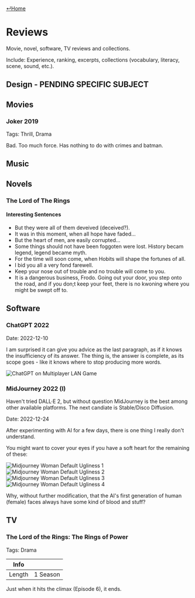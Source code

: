 [↵Home](https://www.totalimagine.com/)

# Reviews

Movie, novel, software, TV reviews and collections.

Include: Experience, ranking, excerpts, collections (vocabulary, literacy, scene, sound, etc.).

## Design - PENDING SPECIFIC SUBJECT

## Movies

### Joker 2019

Tags: Thrill, Drama

Bad. Too much force. Has nothing to do with crimes and batman.

## Music

## Novels

### The Lord of The Rings

#### Interesting Sentences

* But they were all of them deveived (deceived?). 
* It was in this moment, when all hope have faded... 
* But the heart of men, are easily corrupted... 
* Some things should not have been foggoten were lost. History becam legend, legend became myth. 
* For the time will soon come, when Hobits will shape the fortunes of all. 
* I bid you all a very fond farewell. 
* Keep your nose out of trouble and no trouble will come to you. 
* It is a dangerous business, Frodo. Going out your door, you step onto the road, and if you don;t keep your feet, there is no kwoning where you might be swept off to. 

## Software

### ChatGPT 2022

Date: 2022-12-10

I am surprised it can give you advice as the last paragraph, as if it knows the insufficiency of its answer. The thing is, the answer is complete, as its scope goes - like it knows where to stop producing more words.

<img alt="ChatGPT on Multiplayer LAN Game" max-height="512" src="https://images.totalimagine.com/Screenshots/Software/2022-ChatGPT.png"/>

### MidJourney 2022 (I)

Haven't tried DALL·E 2, but without question MidJourney is the best among other available platforms. The next candiate is Stable/Disco Diffusion.

Date: 2022-12-24

After experimenting with AI for a few days, there is one thing I really don't understand.

You might want to cover your eyes if you have a soft heart for the remaining of these:

<img alt="Midjourney Woman Default Ugliness 1" max-height="256" src="https://images.totalimagine.com/Midjourney/20221224_default_ugliness_1.jpg"/>
<img alt="Midjourney Woman Default Ugliness 2" max-height="256" src="https://images.totalimagine.com/Midjourney/20221224_default_ugliness_2.jpg"/>

<img alt="Midjourney Woman Default Ugliness 3" max-height="256" src="https://images.totalimagine.com/Midjourney/20221224_default_ugliness_3.jpg"/>
<img alt="Midjourney Woman Default Ugliness 4" max-height="256" src="https://images.totalimagine.com/Midjourney/20221224_default_ugliness_4.jpg"/>

Why, without further modification, that the AI's first generation of human (female) faces always have some kind of blood and stuff?

## TV

### The Lord of the Rings: The Rings of Power

Tags: Drama

| Info | |
| - | - |
| Length | 1 Season |

Just when it hits the climax (Episode 6), it ends.